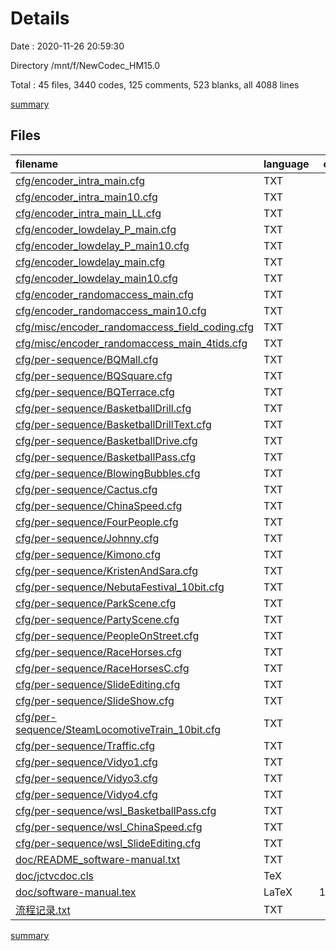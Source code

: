 # Details

Date : 2020-11-26 20:59:30

Directory /mnt/f/NewCodec_HM15.0

Total : 45 files,  3440 codes, 125 comments, 523 blanks, all 4088 lines

[summary](results.md)

## Files
| filename | language | code | comment | blank | total |
| :--- | :--- | ---: | ---: | ---: | ---: |
| [cfg/encoder_intra_main.cfg](/cfg/encoder_intra_main.cfg) | TXT | 85 | 0 | 18 | 103 |
| [cfg/encoder_intra_main10.cfg](/cfg/encoder_intra_main10.cfg) | TXT | 85 | 0 | 19 | 104 |
| [cfg/encoder_intra_main_LL.cfg](/cfg/encoder_intra_main_LL.cfg) | TXT | 107 | 0 | 19 | 126 |
| [cfg/encoder_lowdelay_P_main.cfg](/cfg/encoder_lowdelay_P_main.cfg) | TXT | 98 | 0 | 19 | 117 |
| [cfg/encoder_lowdelay_P_main10.cfg](/cfg/encoder_lowdelay_P_main10.cfg) | TXT | 98 | 0 | 19 | 117 |
| [cfg/encoder_lowdelay_main.cfg](/cfg/encoder_lowdelay_main.cfg) | TXT | 98 | 0 | 19 | 117 |
| [cfg/encoder_lowdelay_main10.cfg](/cfg/encoder_lowdelay_main10.cfg) | TXT | 98 | 0 | 19 | 117 |
| [cfg/encoder_randomaccess_main.cfg](/cfg/encoder_randomaccess_main.cfg) | TXT | 102 | 0 | 20 | 122 |
| [cfg/encoder_randomaccess_main10.cfg](/cfg/encoder_randomaccess_main10.cfg) | TXT | 102 | 0 | 20 | 122 |
| [cfg/misc/encoder_randomaccess_field_coding.cfg](/cfg/misc/encoder_randomaccess_field_coding.cfg) | TXT | 125 | 0 | 24 | 149 |
| [cfg/misc/encoder_randomaccess_main_4tids.cfg](/cfg/misc/encoder_randomaccess_main_4tids.cfg) | TXT | 102 | 0 | 20 | 122 |
| [cfg/per-sequence/BQMall.cfg](/cfg/per-sequence/BQMall.cfg) | TXT | 12 | 0 | 2 | 14 |
| [cfg/per-sequence/BQSquare.cfg](/cfg/per-sequence/BQSquare.cfg) | TXT | 12 | 0 | 2 | 14 |
| [cfg/per-sequence/BQTerrace.cfg](/cfg/per-sequence/BQTerrace.cfg) | TXT | 12 | 0 | 2 | 14 |
| [cfg/per-sequence/BasketballDrill.cfg](/cfg/per-sequence/BasketballDrill.cfg) | TXT | 12 | 0 | 2 | 14 |
| [cfg/per-sequence/BasketballDrillText.cfg](/cfg/per-sequence/BasketballDrillText.cfg) | TXT | 12 | 0 | 2 | 14 |
| [cfg/per-sequence/BasketballDrive.cfg](/cfg/per-sequence/BasketballDrive.cfg) | TXT | 12 | 0 | 2 | 14 |
| [cfg/per-sequence/BasketballPass.cfg](/cfg/per-sequence/BasketballPass.cfg) | TXT | 12 | 0 | 2 | 14 |
| [cfg/per-sequence/BlowingBubbles.cfg](/cfg/per-sequence/BlowingBubbles.cfg) | TXT | 12 | 0 | 2 | 14 |
| [cfg/per-sequence/Cactus.cfg](/cfg/per-sequence/Cactus.cfg) | TXT | 12 | 0 | 2 | 14 |
| [cfg/per-sequence/ChinaSpeed.cfg](/cfg/per-sequence/ChinaSpeed.cfg) | TXT | 12 | 0 | 2 | 14 |
| [cfg/per-sequence/FourPeople.cfg](/cfg/per-sequence/FourPeople.cfg) | TXT | 12 | 0 | 2 | 14 |
| [cfg/per-sequence/Johnny.cfg](/cfg/per-sequence/Johnny.cfg) | TXT | 12 | 0 | 2 | 14 |
| [cfg/per-sequence/Kimono.cfg](/cfg/per-sequence/Kimono.cfg) | TXT | 12 | 0 | 2 | 14 |
| [cfg/per-sequence/KristenAndSara.cfg](/cfg/per-sequence/KristenAndSara.cfg) | TXT | 12 | 0 | 2 | 14 |
| [cfg/per-sequence/NebutaFestival_10bit.cfg](/cfg/per-sequence/NebutaFestival_10bit.cfg) | TXT | 12 | 0 | 2 | 14 |
| [cfg/per-sequence/ParkScene.cfg](/cfg/per-sequence/ParkScene.cfg) | TXT | 12 | 0 | 2 | 14 |
| [cfg/per-sequence/PartyScene.cfg](/cfg/per-sequence/PartyScene.cfg) | TXT | 12 | 0 | 2 | 14 |
| [cfg/per-sequence/PeopleOnStreet.cfg](/cfg/per-sequence/PeopleOnStreet.cfg) | TXT | 12 | 0 | 2 | 14 |
| [cfg/per-sequence/RaceHorses.cfg](/cfg/per-sequence/RaceHorses.cfg) | TXT | 12 | 0 | 2 | 14 |
| [cfg/per-sequence/RaceHorsesC.cfg](/cfg/per-sequence/RaceHorsesC.cfg) | TXT | 12 | 0 | 2 | 14 |
| [cfg/per-sequence/SlideEditing.cfg](/cfg/per-sequence/SlideEditing.cfg) | TXT | 12 | 0 | 2 | 14 |
| [cfg/per-sequence/SlideShow.cfg](/cfg/per-sequence/SlideShow.cfg) | TXT | 12 | 0 | 2 | 14 |
| [cfg/per-sequence/SteamLocomotiveTrain_10bit.cfg](/cfg/per-sequence/SteamLocomotiveTrain_10bit.cfg) | TXT | 12 | 0 | 2 | 14 |
| [cfg/per-sequence/Traffic.cfg](/cfg/per-sequence/Traffic.cfg) | TXT | 12 | 0 | 2 | 14 |
| [cfg/per-sequence/Vidyo1.cfg](/cfg/per-sequence/Vidyo1.cfg) | TXT | 12 | 0 | 2 | 14 |
| [cfg/per-sequence/Vidyo3.cfg](/cfg/per-sequence/Vidyo3.cfg) | TXT | 12 | 0 | 2 | 14 |
| [cfg/per-sequence/Vidyo4.cfg](/cfg/per-sequence/Vidyo4.cfg) | TXT | 12 | 0 | 2 | 14 |
| [cfg/per-sequence/wsl_BasketballPass.cfg](/cfg/per-sequence/wsl_BasketballPass.cfg) | TXT | 12 | 0 | 2 | 14 |
| [cfg/per-sequence/wsl_ChinaSpeed.cfg](/cfg/per-sequence/wsl_ChinaSpeed.cfg) | TXT | 12 | 0 | 2 | 14 |
| [cfg/per-sequence/wsl_SlideEditing.cfg](/cfg/per-sequence/wsl_SlideEditing.cfg) | TXT | 12 | 0 | 2 | 14 |
| [doc/README_software-manual.txt](/doc/README_software-manual.txt) | TXT | 22 | 0 | 8 | 30 |
| [doc/jctvcdoc.cls](/doc/jctvcdoc.cls) | TeX | 89 | 35 | 18 | 142 |
| [doc/software-manual.tex](/doc/software-manual.tex) | LaTeX | 1,701 | 90 | 212 | 2,003 |
| [流程记录.txt](/流程记录.txt) | TXT | 168 | 0 | 9 | 177 |

[summary](results.md)